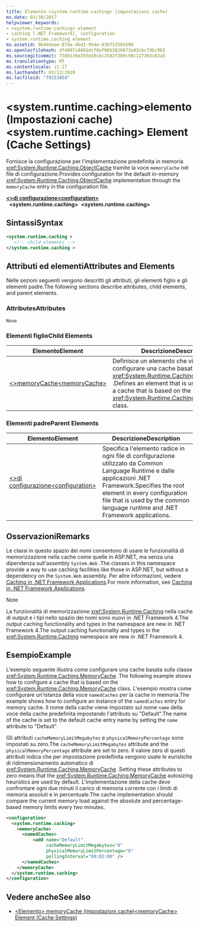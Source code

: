 ```yaml
---
title: Elemento <system.runtime.caching> (impostazioni cache)
ms.date: 03/30/2017
helpviewer_keywords:
- <system.runtime.caching> element
- caching [.NET Framework], configuration
- system.runtime.caching element
ms.assetid: 9b44daee-874a-4bd1-954e-83bf53565590
ms.openlocfilehash: df4887c8801dcf8af06b3826673a03cbc7dbc9b5
ms.sourcegitcommit: 7588136e355e10cbc2582f389c90c127363c02a5
ms.translationtype: MT
ms.contentlocale: it-IT
ms.lasthandoff: 03/12/2020
ms.locfileid: "79153854"
---
```

# <a name="systemruntimecaching-element-cache-settings"></a><span data-ttu-id="5e31e-102">\<system.runtime.caching>elemento (Impostazioni cache)</span><span class="sxs-lookup"><span data-stu-id="5e31e-102">\<system.runtime.caching> Element (Cache Settings)</span></span>

<span data-ttu-id="5e31e-103">Fornisce la configurazione per l'implementazione predefinita in memoria <xref:System.Runtime.Caching.ObjectCache> tramite la voce `memoryCache` nel file di configurazione.</span><span class="sxs-lookup"><span data-stu-id="5e31e-103">Provides configuration for the default in-memory <xref:System.Runtime.Caching.ObjectCache> implementation through the `memoryCache` entry in the configuration file.</span></span>  
  
<span data-ttu-id="5e31e-104">[**\<>di configurazione**](../configuration-element.md)</span><span class="sxs-lookup"><span data-stu-id="5e31e-104">[**\<configuration>**](../configuration-element.md)</span></span>\
<span data-ttu-id="5e31e-105">&nbsp;&nbsp;**\<system.runtime.caching>**</span><span class="sxs-lookup"><span data-stu-id="5e31e-105">&nbsp;&nbsp;**\<system.runtime.caching>**</span></span>  
  
## <a name="syntax"></a><span data-ttu-id="5e31e-106">Sintassi</span><span class="sxs-lookup"><span data-stu-id="5e31e-106">Syntax</span></span>  
  
```xml  
<system.runtime.caching >  
   <!-- child elements -->  
</system.runtime.caching >  
```  
  
## <a name="attributes-and-elements"></a><span data-ttu-id="5e31e-107">Attributi ed elementi</span><span class="sxs-lookup"><span data-stu-id="5e31e-107">Attributes and Elements</span></span>

<span data-ttu-id="5e31e-108">Nelle sezioni seguenti vengono descritti gli attributi, gli elementi figlio e gli elementi padre.</span><span class="sxs-lookup"><span data-stu-id="5e31e-108">The following sections describe attributes, child elements, and parent elements.</span></span>  
  
### <a name="attributes"></a><span data-ttu-id="5e31e-109">Attributes</span><span class="sxs-lookup"><span data-stu-id="5e31e-109">Attributes</span></span>

`None`  

### <a name="child-elements"></a><span data-ttu-id="5e31e-110">Elementi figlio</span><span class="sxs-lookup"><span data-stu-id="5e31e-110">Child Elements</span></span>

|<span data-ttu-id="5e31e-111">Elemento</span><span class="sxs-lookup"><span data-stu-id="5e31e-111">Element</span></span>|<span data-ttu-id="5e31e-112">Descrizione</span><span class="sxs-lookup"><span data-stu-id="5e31e-112">Description</span></span>|  
|-------------|-----------------|  
|[<span data-ttu-id="5e31e-113">\<>memoryCache</span><span class="sxs-lookup"><span data-stu-id="5e31e-113">\<memoryCache></span></span>](memorycache-element-cache-settings.md)|<span data-ttu-id="5e31e-114">Definisce un elemento che viene usato per configurare una cache basata sulla classe <xref:System.Runtime.Caching.MemoryCache> .</span><span class="sxs-lookup"><span data-stu-id="5e31e-114">Defines an element that is used to configure a cache that is based on the <xref:System.Runtime.Caching.MemoryCache> class.</span></span>|  
  
### <a name="parent-elements"></a><span data-ttu-id="5e31e-115">Elementi padre</span><span class="sxs-lookup"><span data-stu-id="5e31e-115">Parent Elements</span></span>  
  
|<span data-ttu-id="5e31e-116">Elemento</span><span class="sxs-lookup"><span data-stu-id="5e31e-116">Element</span></span>|<span data-ttu-id="5e31e-117">Descrizione</span><span class="sxs-lookup"><span data-stu-id="5e31e-117">Description</span></span>|  
|-------------|-----------------|  
|[<span data-ttu-id="5e31e-118">\<>di configurazione</span><span class="sxs-lookup"><span data-stu-id="5e31e-118">\<configuration></span></span>](../configuration-element.md)|<span data-ttu-id="5e31e-119">Specifica l'elemento radice in ogni file di configurazione utilizzato da Common Language Runtime e dalle applicazioni .NET Framework.</span><span class="sxs-lookup"><span data-stu-id="5e31e-119">Specifies the root element in every configuration file that is used by the common language runtime and .NET Framework applications.</span></span>|  
  
## <a name="remarks"></a><span data-ttu-id="5e31e-120">Osservazioni</span><span class="sxs-lookup"><span data-stu-id="5e31e-120">Remarks</span></span>

<span data-ttu-id="5e31e-121">Le classi in questo spazio dei nomi consentono di usare le funzionalità di memorizzazione nella cache come quelle in ASP.NET, ma senza una dipendenza sull'assembly `System.Web` .</span><span class="sxs-lookup"><span data-stu-id="5e31e-121">The classes in this namespace provide a way to use caching facilities like those in ASP.NET, but without a dependency on the `System.Web` assembly.</span></span> <span data-ttu-id="5e31e-122">Per altre informazioni, vedere [Caching in .NET Framework Applications](../../../performance/caching-in-net-framework-applications.md).</span><span class="sxs-lookup"><span data-stu-id="5e31e-122">For more information, see [Caching in .NET Framework Applications](../../../performance/caching-in-net-framework-applications.md).</span></span>  
  
> [!NOTE]
> <span data-ttu-id="5e31e-123">La funzionalità di memorizzazione <xref:System.Runtime.Caching> nella cache di output e i tipi nello spazio dei nomi sono nuovi in .NET Framework 4.The output caching functionality and types in the namespace are new in .NET Framework 4.</span><span class="sxs-lookup"><span data-stu-id="5e31e-123">The output caching functionality and types in the <xref:System.Runtime.Caching> namespace are new in .NET Framework 4.</span></span>  
  
## <a name="example"></a><span data-ttu-id="5e31e-124">Esempio</span><span class="sxs-lookup"><span data-stu-id="5e31e-124">Example</span></span>

<span data-ttu-id="5e31e-125">L'esempio seguente illustra come configurare una cache basata sulla classe <xref:System.Runtime.Caching.MemoryCache> .</span><span class="sxs-lookup"><span data-stu-id="5e31e-125">The following example shows how to configure a cache that is based on the <xref:System.Runtime.Caching.MemoryCache> class.</span></span> <span data-ttu-id="5e31e-126">L'esempio mostra come configurare un'istanza della voce `namedCaches` per la cache in memoria.</span><span class="sxs-lookup"><span data-stu-id="5e31e-126">The example shows how to configure an instance of the `namedCaches` entry for memory cache.</span></span> <span data-ttu-id="5e31e-127">Il nome della cache viene impostato sul nome `name` della voce della cache predefinita impostando l'attributo su "Default".</span><span class="sxs-lookup"><span data-stu-id="5e31e-127">The name of the cache is set to the default cache entry name by setting the `name` attribute to "Default".</span></span>  
  
<span data-ttu-id="5e31e-128">Gli attributi `cacheMemoryLimitMegabytes` e `physicalMemoryPercentage` sono impostati su zero.</span><span class="sxs-lookup"><span data-stu-id="5e31e-128">The `cacheMemoryLimitMegabytes` attribute and the `physicalMemoryPercentage` attribute are set to zero.</span></span> <span data-ttu-id="5e31e-129">Il valore zero di questi attributi indica che per impostazione predefinita vengono usate le euristiche di ridimensionamento automatico di <xref:System.Runtime.Caching.MemoryCache> .</span><span class="sxs-lookup"><span data-stu-id="5e31e-129">Setting these attributes to zero means that the <xref:System.Runtime.Caching.MemoryCache> autosizing heuristics are used by default.</span></span> <span data-ttu-id="5e31e-130">L'implementazione della cache deve confrontare ogni due minuti il carico di memoria corrente con i limiti di memoria assoluti e in percentuale.</span><span class="sxs-lookup"><span data-stu-id="5e31e-130">The cache implementation should compare the current memory load against the absolute and percentage-based memory limits every two minutes.</span></span>  
  
```xml  
<configuration>  
  <system.runtime.caching>  
    <memoryCache>  
      <namedCaches>  
          <add name="Default"
               cacheMemoryLimitMegabytes="0"
               physicalMemoryLimitPercentage="0"  
               pollingInterval="00:02:00" />  
      </namedCaches>  
    </memoryCache>  
  </system.runtime.caching>  
</configuration>  
```  
  
## <a name="see-also"></a><span data-ttu-id="5e31e-131">Vedere anche</span><span class="sxs-lookup"><span data-stu-id="5e31e-131">See also</span></span>

- [<span data-ttu-id="5e31e-132">\<Elemento> memoryCache (impostazioni cache)</span><span class="sxs-lookup"><span data-stu-id="5e31e-132">\<memoryCache> Element (Cache Settings)</span></span>](memorycache-element-cache-settings.md)
